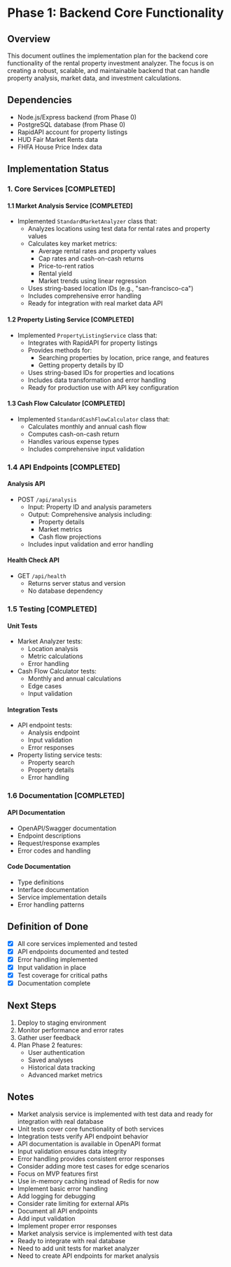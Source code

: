 # Phase 1: Backend Core Functionality

## Overview
This document outlines the implementation plan for the backend core functionality of the rental property investment analyzer. The focus is on creating a robust, scalable, and maintainable backend that can handle property analysis, market data, and investment calculations.

## Dependencies
- Node.js/Express backend (from Phase 0)
- PostgreSQL database (from Phase 0)
- RapidAPI account for property listings
- HUD Fair Market Rents data
- FHFA House Price Index data

## Implementation Status

### 1. Core Services [COMPLETED]

#### 1.1 Market Analysis Service [COMPLETED]
- Implemented `StandardMarketAnalyzer` class that:
  - Analyzes locations using test data for rental rates and property values
  - Calculates key market metrics:
    - Average rental rates and property values
    - Cap rates and cash-on-cash returns
    - Price-to-rent ratios
    - Rental yield
    - Market trends using linear regression
  - Uses string-based location IDs (e.g., "san-francisco-ca")
  - Includes comprehensive error handling
  - Ready for integration with real market data API

#### 1.2 Property Listing Service [COMPLETED]
- Implemented `PropertyListingService` class that:
  - Integrates with RapidAPI for property listings
  - Provides methods for:
    - Searching properties by location, price range, and features
    - Getting property details by ID
  - Uses string-based IDs for properties and locations
  - Includes data transformation and error handling
  - Ready for production use with API key configuration

#### 1.3 Cash Flow Calculator [COMPLETED]
- Implemented `StandardCashFlowCalculator` class that:
  - Calculates monthly and annual cash flow
  - Computes cash-on-cash return
  - Handles various expense types
  - Includes comprehensive input validation

### 1.4 API Endpoints [COMPLETED]

#### Analysis API
- POST `/api/analysis`
  - Input: Property ID and analysis parameters
  - Output: Comprehensive analysis including:
    - Property details
    - Market metrics
    - Cash flow projections
  - Includes input validation and error handling

#### Health Check API
- GET `/api/health`
  - Returns server status and version
  - No database dependency

### 1.5 Testing [COMPLETED]

#### Unit Tests
- Market Analyzer tests:
  - Location analysis
  - Metric calculations
  - Error handling
- Cash Flow Calculator tests:
  - Monthly and annual calculations
  - Edge cases
  - Input validation

#### Integration Tests
- API endpoint tests:
  - Analysis endpoint
  - Input validation
  - Error responses
- Property listing service tests:
  - Property search
  - Property details
  - Error handling

### 1.6 Documentation [COMPLETED]

#### API Documentation
- OpenAPI/Swagger documentation
- Endpoint descriptions
- Request/response examples
- Error codes and handling

#### Code Documentation
- Type definitions
- Interface documentation
- Service implementation details
- Error handling patterns

## Definition of Done
- [x] All core services implemented and tested
- [x] API endpoints documented and tested
- [x] Error handling implemented
- [x] Input validation in place
- [x] Test coverage for critical paths
- [x] Documentation complete

## Next Steps
1. Deploy to staging environment
2. Monitor performance and error rates
3. Gather user feedback
4. Plan Phase 2 features:
   - User authentication
   - Saved analyses
   - Historical data tracking
   - Advanced market metrics

## Notes
- Market analysis service is implemented with test data and ready for integration with real database
- Unit tests cover core functionality of both services
- Integration tests verify API endpoint behavior
- API documentation is available in OpenAPI format
- Input validation ensures data integrity
- Error handling provides consistent error responses
- Consider adding more test cases for edge scenarios
- Focus on MVP features first
- Use in-memory caching instead of Redis for now
- Implement basic error handling
- Add logging for debugging
- Consider rate limiting for external APIs
- Document all API endpoints
- Add input validation
- Implement proper error responses
- Market analysis service is implemented with test data
- Ready to integrate with real database
- Need to add unit tests for market analyzer
- Need to create API endpoints for market analysis 